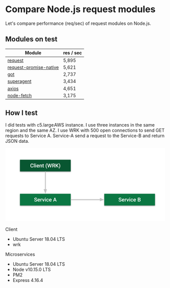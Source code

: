 # Compare Node.js request modules
Let's compare performance (req/sec) of request modules on Node.js.

## Modules on test
| Module | res / sec |
| - | - |
| [request](https://www.npmjs.com/package/request) | 5,895 |
| [request-promise-native](https://www.npmjs.com/package/request-promise-native) | 5,621 |
| [got](https://www.npmjs.com/package/got) | 2,737 |
| [superagent](https://www.npmjs.com/package/superagent) | 3,434 |
| [axios](https://www.npmjs.com/package/axios) | 4,651 |
| [node-fetch](https://www.npmjs.com/package/node-fetch) | 3,175 |

## How I test


I did tests with c5.large AWS instance. I use three instances in the same region and the same AZ. I use WRK with 500 open connections to send GET requests to Service A. Service-A send a request to the Service-B and return JSON data.

![Server schema](./server-schema.png)

Client
- Ubuntu Server 18.04 LTS
- wrk

Microservices
- Ubuntu Server 18.04 LTS
- Node v10.15.0 LTS
- PM2
- Express 4.16.4